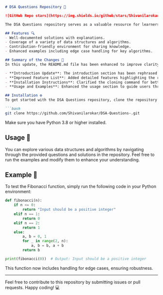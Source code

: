 ```markdown
# DSA Questions Repository 🚀

![GitHub Repo stars](https://img.shields.io/github/stars/Shivanilarokar/DSA-Questions-?style=social) ![GitHub forks](https://img.shields.io/github/forks/Shivanilarokar/DSA-Questions-?style=social) ![GitHub issues](https://img.shields.io/github/issues/Shivanilarokar/DSA-Questions-) [![GitHub license](https://img.shields.io/badge/license-MIT-blue.svg)](https://github.com/Shivanilarokar/DSA-Questions-/blob/master/LICENSE) [![Python version](https://img.shields.io/badge/python-3.8%2B-blue.svg)](https://www.python.org/downloads/release/python-380/)

The DSA Questions repository serves as a valuable resource for learners and developers looking to enhance their skills in Data Structures and Algorithms. This repository contains a collection of questions, solutions, and explanations to help you practice and understand key concepts.

## Features 🔍
- Well-documented solutions with explanations.
- Coverage of a variety of data structures and algorithms.
- Contribution-friendly environment for sharing knowledge.
- Enhanced examples including edge case handling for key algorithms.

## Summary of the Changes 📝
In this update, the README.md file has been enhanced to improve clarity and engagement:

- **Introduction Update**: The introduction section has been rephrased for better readability.
- **Improved Feature List**: Added detailed features highlighting the repository's offerings.
- **Installation Instructions**: Clarified the cloning command for better accuracy.
- **Usage and Examples**: Enhanced the usage section to guide users through exploring the repository.

## Installation ⚙️
To get started with the DSA Questions repository, clone the repository to your local machine:

```bash
git clone https://github.com/Shivanilarokar/DSA-Questions-.git
```

Make sure you have Python 3.8 or higher installed.

## Usage 🚀
You can explore various data structures and algorithms by navigating through the provided questions and solutions in the repository. Feel free to run the examples and modify them to enhance your understanding.

## Example 📖
To test the Fibonacci function, simply run the following code in your Python environment:

```python
def fibonacci(n):
    if n <= 0:
        return "Input should be a positive integer"
    elif n == 1:
        return 0
    elif n == 2:
        return 1
    else:
        a, b = 0, 1
        for _ in range(2, n):
            a, b = b, a + b
        return b

print(fibonacci(0))  # Output: Input should be a positive integer
```

This function now includes handling for edge cases, ensuring robustness.

---

Feel free to contribute to this repository by submitting issues or pull requests. Happy coding! 💻
```